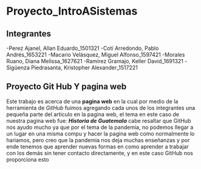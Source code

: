 # Proyecto_IntroASistemas
## Integrantes 
-Perez Ajanel, Allan Eduardo_1501321
-Cotí Arredondo, Pablo Andrés_1653221
-Macario Velásquez, Miguel Alfonso_1597421
-Morales Ruano, Diana Melissa_1627621
-Ramírez Gramajo, Keller David_1691321
-Sigüenza Piedrasanta, Kristopher Alexander_1517221

## Proyecto Git Hub Y pagina web
Este trabajo es acerca de una **pagina web** en la cual por medio de la herramienta de *GitHub* fuimos agregando cada unos de los integrantes una pequeña parte del articulo en la pagina web, el tema en este caso de nuestra pagina web fue: **_Historia de Guatemala_**
cabe resaltar que GitHub nos ayudo mucho ya que por el tema de la pandemia, no podemos llegar a un lugar en una misma compu y hacer la pagina web como normalmente lo hariamos, pero creo que la pandemia nos deja muchas enseñanzas y por ende tenemos que aprender nuevas formas en como aprender a trabajar con los demás sin tener contacto directamente, y en este caso GitHub nos proporciona esto